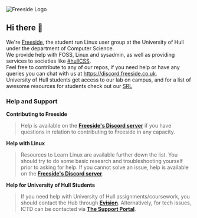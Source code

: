 
<img src="https://avatars.githubusercontent.com/u/17128437?s=200&v=4" alt="Freeside Logo">

## Hi there 👋

We're [Freeside](https://freeside.co.uk), the student run Linux user group at the University of Hull under the department of Computer Science.  
We provide help with FOSS, Linux and sysadmin, as well as providing services to societies like [#hullCSS](https://hullcss.org).  
Feel free to contribute to any of our repos, if you need help or have any queries you can chat with us at <https://discord.freeside.co.uk>.  
University of Hull students get access to our lab on campus, and for a list of awesome resources for students check out our [SRL](https://github.com/FreesideHull/StudentResources)

### Help and Support

**Contributing to Freeside**

> Help is available on the **[Freeside's Discord server](https://discord.freeside.co.uk/)** if you have questions in relation to contributing to Freeside in any capacity.

**Help with Linux**

> Resources to Learn Linux are available further down the list. You should try to do some basic research and troubleshooting yourself prior to asking for help. If you cannot solve an issue, help is available on the **[Freeside's Discord server](https://discord.freeside.co.uk/)**.

**Help for University of Hull Students**

> If you need help with University of Hull assignments/coursework, you should contact the Hub through **[Evision](https://evision.hull.ac.uk)**. Alternatively, for tech issues, ICTD can be contacted via **[The Support Portal](https://support.hull.ac.uk)**.
